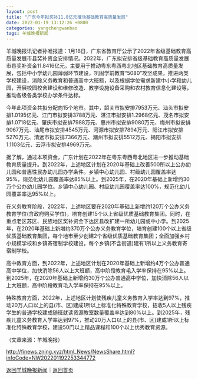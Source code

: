 ```yaml
---
layout: post
title: "广东今年拟奖补11.8亿元推动基础教育高质量发展"
date: 2022-01-19 13:12:26 +0800
categories: yangchengwanbao
tags: 羊城晚报新闻
---
```

<p>羊城晚报讯记者孙唯报道：1月18日，广东省教育厅公示了2022年省级基础教育高质量发展市县奖补资金安排情况。2022年，广东拟安排省级基础教育高质量发展市县奖补资金11.8416亿元，主要用于推动粤东粤西粤北地区基础教育高质量发展，包括中小学幼儿园薄弱环节建设，巩固学前教育“5080”攻坚成果，推进两类学校建设，消除义务教育和普通高中大班额，以及根据学位需求新建中小学和幼儿园，开展校园校舍建设和维修改造、教学设施设备采购和农村教育信息化建设等，推动各级各类学校办学条件达标。</p>
 <p>今年此项资金共拟分配向15个地市。其中，韶关市拟安排7953万元、汕头市拟安排1.0195亿元、江门市拟安排3788万元、湛江市拟安排1.2968亿元、茂名市拟安排1.0718亿元、肇庆市拟安排7988万元、惠州市拟安排9080万元、梅州市拟安排9067万元、汕尾市拟安排4545万元、河源市拟安排7894万元、阳江市拟安排5270万元、清远市拟安排7366万元、潮州市拟安排5512万元、揭阳市拟安排1.1103亿元、云浮市拟安排4969万元。</p>
 <p>据了解，通过本项资金，广东计划在2022年在粤东粤西粤北地区进一步推动基础教育质量提升。到2022年，上述地区计划在2020年基础上改善500所以上公办幼儿园和普惠性民办幼儿园办学条件。乡镇中心幼儿园、村级幼儿园覆盖率达95%，规范化幼儿园覆盖率达85%以上。到2025年，在2020年基础上新增约30万个公办幼儿园学位。乡镇中心幼儿园、村级幼儿园覆盖率达100%，规范化幼儿园覆盖率达95%以上。</p>
 <p>在义务教育阶段，2022年，上述地区要在2020年基础上新增约120万个公办义务教育学位(含政府购买学位)，培育创建15个以上省级优质基础教育集团。同时，在重点老区苏区、民族地区奖补资金下达区县改扩建一所幼儿园或中小学。到2025年，在2020年基础上新增约370万个公办义务教育学位，培育创建100个以上省级优质基础教育集团，每个地市至少创建2个省级优质基础教育集团；全面加强乡村小规模学校和乡镇寄宿制学校建设，每个乡镇(不含街道)建有1所以上义务教育寄宿制学校。</p>
 <p>高中教育方面，到2022年，上述地区计划在2020年基础上新增约4万个公办普通高中学位，加快消除56人以上大班额，高中阶段教育毛入学率保持在95%以上。到2025年，在2020年基础上新增约30万个公办普通高中学位，加快消除56人以上大班额，高中阶段教育毛入学率保持在95%以上。</p>
 <p>特殊教育方面，2022年，上述地区计划使残疾儿童义务教育入学率达到97%，推动20万人口以上的县(市、区)建成1所以上标准化特殊教育学校，招收5人以上残疾学生的普通学校建成随班就读资源教室数量覆盖率达到80%以上。到2025年，残疾儿童义务教育入学率达到97%，推动20万人口以上的县(市、区)建成1所以上标准化特殊教育学校，建设50门以上精品课程和100个以上优秀教育资源。</p><p class="em_media">（文章来源：羊城晚报）</p>

<http://finews.zning.xyz/html_News/NewsShare.html?infoCode=NW202201192253344772>

[返回羊城晚报新闻](//finews.withounder.com/category/yangchengwanbao.html)｜[返回首页](//finews.withounder.com/)